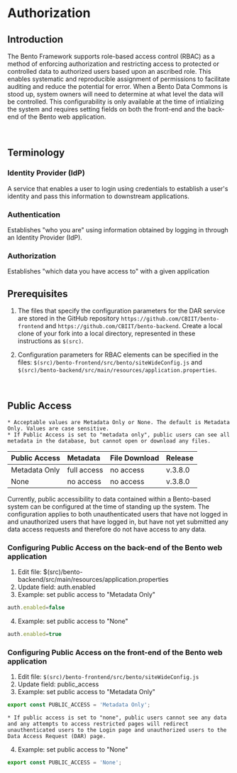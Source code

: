 # Authorization

## Introduction
The Bento Framework supports role-based access control (RBAC) as a method of enforcing authorization and restricting access to protected or controlled data to authorized users based upon an ascribed role. This enables systematic and reproducible assignment of permissions to facilitate auditing and reduce the potential for error. When a Bento Data Commons is stood up, system owners will need to determine at what level the data will be controlled. This configurability is only available at the time of intializing the system and requires setting fields on both the front-end and the back-end of the Bento web application.


<p>&nbsp;</p>

## Terminology

### Identity Provider (IdP)
A service that enables a user to login using credentials to establish a user's identity and pass this information to downstream applications.

### Authentication 
Establishes "who you are" using information obtained by logging in through an Identity Provider (IdP).

### Authorization
Establishes "which data you have access to" with a given application

## Prerequisites
1. The files that specify the configuration parameters for the DAR service are stored in the GitHub repository `https://github.com/CBIIT/bento-frontend` and `https://github.com/CBIIT/bento-backend`. Create a local clone of your fork into a local directory, represented in these instructions as `$(src)`.

2. Configuration parameters for RBAC elements can be specified in the files: `$(src)/bento-frontend/src/bento/siteWideConfig.js` and `$(src)/bento-backend/src/main/resources/application.properties`.

<p>&nbsp;</p>

## Public Access

    * Acceptable values are Metadata Only or None. The default is Metadata Only. Values are case sensitive. 
    * If Public Access is set to "metadata only", public users can see all metadata in the database, but cannot open or download any files.

|Public Access|Metadata|File Download|Release
|:-------------|:--------|:-------------|:-------|
|Metadata Only |full access|no access| v.3.8.0|
|None|no access|no access|v.3.8.0|

Currently, public accessibility to data contained within a Bento-based system can be configured at the time of standing up the system. The configuration applies to both unauthenticated users that have not logged in and unauthorized users that have logged in, but have not yet submitted any data access requests and therefore do not have access to any data.


### Configuring Public Access on the back-end of the Bento web application

1. Edit file: $(src)/bento-backend/src/main/resources/application.properties
2. Update field: auth.enabled
3. Example: set public access to "Metadata Only"
```javascript
auth.enabled=false
```
4. Example: set public access to "None"
```javascript
auth.enabled=true
```

### Configuring Public Access on the front-end of the Bento web application

1. Edit file: `$(src)/bento-frontend/src/bento/siteWideConfig.js`
2. Update field: public_access
3. Example: set public access to "Metadata Only"
```javascript
export const PUBLIC_ACCESS = 'Metadata Only';
```
    * If public access is set to "none", public users cannot see any data and any attempts to access restricted pages will redirect unauthenticated users to the Login page and unauthorized users to the Data Access Request (DAR) page.

4. Example: set public access to "None"
```javascript
export const PUBLIC_ACCESS = 'None';
```
